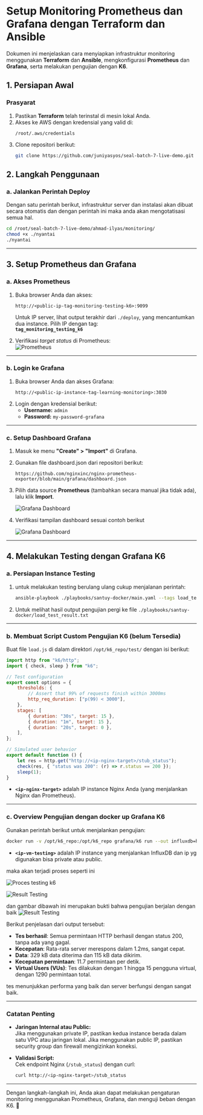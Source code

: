 # **Setup Monitoring Prometheus dan Grafana dengan Terraform dan Ansible**

Dokumen ini menjelaskan cara menyiapkan infrastruktur monitoring menggunakan **Terraform** dan **Ansible**, mengkonfigurasi **Prometheus** dan **Grafana**, serta melakukan pengujian dengan **K6**.

## **1. Persiapan Awal**
### **Prasyarat**
1. Pastikan **Terraform** telah terinstal di mesin lokal Anda.
2. Akses ke AWS dengan kredensial yang valid di:  
   ```
   /root/.aws/credentials
   ```
3. Clone repositori berikut:  
   ```bash
   git clone https://github.com/juniyasyos/seal-batch-7-live-demo.git
   ```
## **2. Langkah Penggunaan**
### **a. Jalankan Perintah Deploy**
Dengan satu perintah berikut, infrastruktur server dan instalasi akan dibuat secara otomatis dan dengan perintah ini maka anda akan mengotatisasi semua hal.
```bash
cd /root/seal-batch-7-live-demo/ahmad-ilyas/monitoring/
chmod +x ./nyantai
./nyantai
```
---

## **3. Setup Prometheus dan Grafana**
### **a. Akses Prometheus**
1. Buka browser Anda dan akses:  
   ```
   http://<public-ip-tag-monitoring-testing-k6>:9099
   ```
   Untuk IP server, lihat output terakhir dari `./deploy`, yang mencantumkan dua instance. Pilih IP dengan tag:  
   **`tag_monitoring_testing_k6`**

2. Verifikasi *target status* di Prometheus:  
   ![Prometheus](docs/prometheus.png)

---

### **b. Login ke Grafana**
1. Buka browser Anda dan akses Grafana:  
   ```
   http://<public-ip-instance-tag-learning-monitoring>:3030
   ```
2. Login dengan kredensial berikut:  
   - **Username:** `admin`  
   - **Password:** `my-password-grafana`  

---

### **c. Setup Dashboard Grafana**
1. Masuk ke menu **"Create" > "Import"** di Grafana.  
2. Gunakan file dashboard.json dari repositori berikut:  
   ```
   https://github.com/nginxinc/nginx-prometheus-exporter/blob/main/grafana/dashboard.json
   ```
3. Pilih data source **Prometheus** (tambahkan secara manual jika tidak ada), lalu klik **Import**.  

   ![Grafana Dashboard](docs/setup-datasource-prometheus.png)

4. Verifikasi tampilan dashboard sesuai contoh berikut

   ![Grafana Dashboard](docs/grafana-dashboard.png)

---

## **4. Melakukan Testing dengan Grafana K6**
### **a. Persiapan Instance Testing**
1. untuk melakukan testing berulang ulang cukup menjalanan perintah:
   ```bash
   ansible-playbook ./playbooks/santuy-docker/main.yaml --tags load_test 
   ```
2. Untuk melihat hasil output pengujian pergi ke file `./playbooks/santuy-docker/load_test_result.txt`

---

### **b. Membuat Script Custom Pengujian K6 (belum Tersedia)**
Buat file `load.js` di dalam direktori `/opt/k6_repo/test/` dengan isi berikut:

```javascript
import http from "k6/http";
import { check, sleep } from "k6";

// Test configuration
export const options = {
    thresholds: {
        // Assert that 99% of requests finish within 3000ms
        http_req_duration: ["p(99) < 3000"],
    },
    stages: [
        { duration: "30s", target: 15 },
        { duration: "1m", target: 15 },
        { duration: "20s", target: 0 },
    ],
};

// Simulated user behavior
export default function () {
    let res = http.get("http://<ip-nginx-target>/stub_status");
    check(res, { "status was 200": (r) => r.status == 200 });
    sleep(1);
}
```
- **`<ip-nginx-target>`** adalah IP instance Nginx Anda (yang menjalankan Nginx dan Prometheus).

---

### **c. Overview Pengujian dengan docker up Grafana K6**
Gunakan perintah berikut untuk menjalankan pengujian:
```bash
docker run -v /opt/k6_repo:/opt/k6_repo grafana/k6 run --out influxdb=http://<ip-vm-testing>:8086 /opt/k6_repo/test/load.js
```
- **`<ip-vm-testing>`** adalah IP instance yang menjalankan InfluxDB dan ip yg digunakan bisa private atau public. 

maka akan terjadi proses seperti ini 

![Proces testing k6](docs/proses-testing-k6.png)

![Result Testing](docs/final-testing-result.png)

dan gambar dibawah ini merupakan bukti bahwa pengujian berjalan dengan baik
![Result Testing](docs/monitoring-testing.png)

Berikut penjelasan dari output tersebut:

- **Tes berhasil**: Semua permintaan HTTP berhasil dengan status 200, tanpa ada yang gagal.
- **Kecepatan**: Rata-rata server merespons dalam 1.2ms, sangat cepat.
- **Data**: 329 kB data diterima dan 115 kB data dikirim.
- **Kecepatan permintaan**: 11.7 permintaan per detik.
- **Virtual Users (VUs)**: Tes dilakukan dengan 1 hingga 15 pengguna virtual, dengan 1290 permintaan total.

tes menunjukkan performa yang baik dan server berfungsi dengan sangat baik.

---

### **Catatan Penting**
- **Jaringan Internal atau Public:**  
  Jika menggunakan private IP, pastikan kedua instance berada dalam satu VPC atau jaringan lokal. Jika menggunakan public IP, pastikan security group dan firewall mengizinkan koneksi.

- **Validasi Script:**  
  Cek endpoint Nginx (`/stub_status`) dengan curl:  
  ```bash
  curl http://<ip-nginx-target>/stub_status
  ```

---

Dengan langkah-langkah ini, Anda akan dapat melakukan pengaturan monitoring menggunakan Prometheus, Grafana, dan menguji beban dengan K6. 🎉